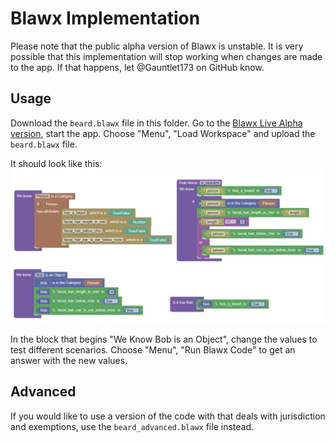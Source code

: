 # Blawx Implementation

Please note that the public alpha version of Blawx is unstable. It is very possible that this implementation will stop working when
changes are made to the app. If that happens, let @Gauntlet173 on GitHub know.

## Usage

Download the `beard.blawx` file in this folder.
Go to the [Blawx Live Alpha version](https://www.blawx.com/demo), start the app.
Choose "Menu", "Load Workspace" and upload the `beard.blawx` file.

It should look like this:
![Preview of Blawx Code](./preview.png)

In the block that begins "We Know Bob is an Object", change the values to test different scenarios.
Choose "Menu", "Run Blawx Code" to get an answer with the new values.

## Advanced

If you would like to use a version of the code with that deals with jurisdiction and exemptions, use the `beard_advanced.blawx` file
instead.
